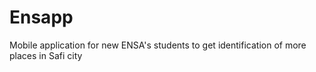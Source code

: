 # Ensapp
Mobile application for new ENSA's students to get identification of more places in Safi city
